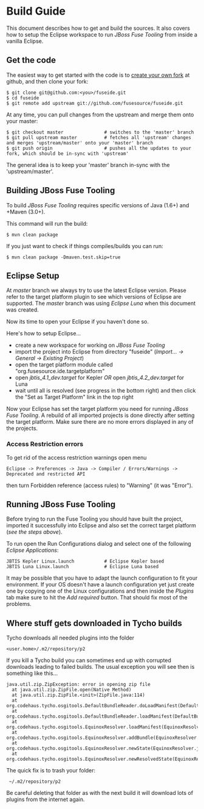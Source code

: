 # Build Guide
This document describes how to get and build the sources. It also covers how to setup the Eclipse workspace to run _JBoss Fuse Tooling_ from inside a vanilla Eclipse.

## Get the code
The easiest way to get started with the code is to [create your own fork](http://help.github.com/forking/) at github, and then clone your fork:

	$ git clone git@github.com:<you>/fuseide.git
	$ cd fuseide
	$ git remote add upstream git://github.com/fusesource/fuseide.git

At any time, you can pull changes from the upstream and merge them onto your master:

	$ git checkout master               # switches to the 'master' branch
	$ git pull upstream master          # fetches all 'upstream' changes and merges 'upstream/master' onto your 'master' branch
	$ git push origin                   # pushes all the updates to your fork, which should be in-sync with 'upstream'

The general idea is to keep your 'master' branch in-sync with the 'upstream/master'.

## Building JBoss Fuse Tooling
To build _JBoss Fuse Tooling_ requires specific versions of Java (1.6+) and +Maven (3.0+). 

This command will run the build:

    $ mvn clean package

If you just want to check if things compiles/builds you can run:

    $ mvn clean package -Dmaven.test.skip=true

## Eclipse Setup
At _master_ branch we always try to use the latest Eclipse version. Please refer to the target platform plugin to see which versions of Eclipse are supported. The _master_ branch was using *Eclipse Luna* when this document was created.

Now its time to open your Eclipse if you haven't done so.

Here's how to setup Eclipse...

- create a new workspace for working on _JBoss Fuse Tooling_
- import the project into Eclipse from directory "fuseide" (_Import... -> General -> Existing Project_)
- open the target platform module called "org.fusesource.ide.targetplatform"
- open *jbtis_4.1_dev.target* for Kepler _OR_ open *jbtis_4.2_dev.target* for Luna
- wait until all is resolved (see progress in the bottom right) and then click the "Set as Target Platform" link in the top right

Now your Eclipse has set the target platform you need for running _JBoss Fuse Tooling_. A rebuild of all imported projects is done directly after setting the target platform. Make sure there are no more errors displayed in any of the projects.

### Access Restriction errors
To get rid of the access restriction warnings open menu

	Eclipse -> Preferences -> Java -> Compiler / Errors/Warnings -> Deprecated and restricted API

then turn Forbidden reference (access rules) to "Warning" (it was "Error").

## Running JBoss Fuse Tooling
Before trying to run the Fuse Tooling you should have built the project, imported it successfully into Eclipse and also set the correct target platform (_see the steps above_). 

To run open the Run Configurations dialog and select one of the following *Eclipse Applications*:

    JBTIS Kepler Linux.launch			# Eclipse Kepler based
    JBTIS Luna Linux.launch				# Eclipse Luna based

It may be possible that you have to adapt the launch configuration to fit your environment. If your OS doesn't have a launch configuration yet just create one by copying one of the Linux configurations and then inside the _Plugins_ tab make sure to hit the _Add required_ button. That should fix most of the problems.


## Where stuff gets downloaded in Tycho builds
Tycho downloads all needed plugins into the folder 

	<user.home>/.m2/repository/p2

If you kill a Tycho build you can sometimes end up with corrupted downloads leading to failed builds.
The usual exception you will see then is something like this...

    java.util.zip.ZipException: error in opening zip file
      at java.util.zip.ZipFile.open(Native Method)
      at java.util.zip.ZipFile.<init>(ZipFile.java:114)
      at org.codehaus.tycho.osgitools.DefaultBundleReader.doLoadManifest(DefaultBundleReader.java:85)
      at org.codehaus.tycho.osgitools.DefaultBundleReader.loadManifest(DefaultBundleReader.java:47)
      at org.codehaus.tycho.osgitools.EquinoxResolver.loadManifest(EquinoxResolver.java:199)
      at org.codehaus.tycho.osgitools.EquinoxResolver.addBundle(EquinoxResolver.java:175)
      at org.codehaus.tycho.osgitools.EquinoxResolver.newState(EquinoxResolver.java:157)
      at org.codehaus.tycho.osgitools.EquinoxResolver.newResolvedState(EquinoxResolver.java:52)

The quick fix is to trash your folder:
    
     ~/.m2/repository/p2

Be careful deleting that folder as with the next build it will download lots of plugins from the internet again.
